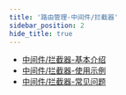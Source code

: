 ```yaml
---
title: '路由管理-中间件/拦截器'
sidebar_position: 2
hide_title: true
---
```


- [中间件/拦截器-基本介绍](/docs/WEB服务开发/路由管理/路由管理-中间件拦截器/中间件拦截器-基本介绍)
- [中间件/拦截器-使用示例](/docs/WEB服务开发/路由管理/路由管理-中间件拦截器/中间件拦截器-使用示例)
- [中间件/拦截器-常见问题](/docs/WEB服务开发/路由管理/路由管理-中间件拦截器/中间件拦截器-常见问题)